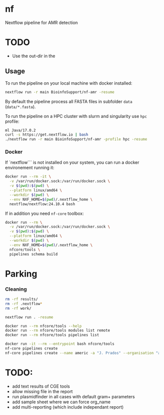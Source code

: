 
# nf

Nextflow pipeline for AMR detection

# TODO
- Use the out-dir in the 

## Usage

To run the pipeline on your local machine with docker installed:

```bash
nextflow run -r main BioinfoSupport/nf-amr -resume
```

By default the pipeline process all FASTA files in subfolder `data` (`data/*.fasta`).


To run the pipeline on a HPC cluster with slurm and singularity use `hpc` profile:
```bash
ml Java/17.0.2
curl -s https://get.nextflow.io | bash
./nextflow run -r main BioinfoSupport/nf-amr -profile hpc -resume
```




### Docker

If `nextflow``` is not installed on your system, you can run a docker environement
running it:

```bash
docker run --rm -it \
  -v /var/run/docker.sock:/var/run/docker.sock \
  -v $(pwd):$(pwd) \
  --platform linux/amd64 \
  --workdir $(pwd) \
  --env NXF_HOME=$(pwd)/.nextflow_home \
  nextflow/nextflow:24.10.4 bash
```

If in addition you need `nf-core` toolbox:

```bash
docker run --rm \
  -v /var/run/docker.sock:/var/run/docker.sock \
  -v $(pwd):$(pwd) \
  --platform linux/amd64 \
  --workdir $(pwd) \
  --env NXF_HOME=$(pwd)/.nextflow_home \
  nfcore/tools \
  pipelines schema build
```


# Parking 

### Cleaning

```bash
rm -rf results/
rm -rf .nextflow*
rm -rf work/
```

```bash
nextflow run . -resume
```


```bash
docker run --rm nfcore/tools --help
docker run --rm nfcore/tools modules list remote
docker run --rm nfcore/tools pipelines list

docker run -it --rm --entrypoint bash nfcore/tools
nf-core pipelines create
nf-core pipelines create --name americ -a "J. Prados" --organisation "amr-genomics" --description "anti-microbial resistance infection control pipeline"
```





# TODO:
 - add text results of CGE tools
 - allow missing file in the report
 - run plasmidfinder in all cases with default gram+ parameters
 - add sample sheet where we can force org_name
 - add multi-reporting (which include independant report)
 
 
 


